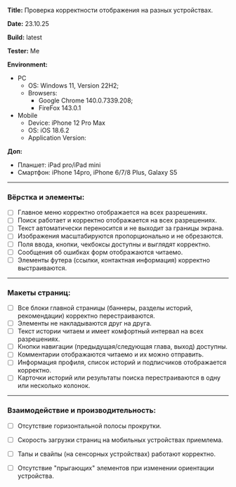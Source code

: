 **Title:** Проверка корректности отображения на разных устройствах.

**Date:** 23.10.25

**Build:** latest

**Tester:** Me

**Environment:** 
* PC
    * OS: Windows 11, Version 22H2; 
    * Browsers: 
        * Google Chrome 140.0.7339.208;
        * FireFox 143.0.1
* Mobile
    * Device: iPhone 12 Pro Max
    * OS: iOS 18.6.2
    * Application Version:

**Доп:**
* Планшет: iPad pro/iPad mini 
* Смартфон: iPhone 14pro, iPhone 6/7/8 Plus, Galaxy S5 


---

### Вёрстка и элементы:
- [ ] Главное меню корректно отображается на всех разрешениях.
- [ ] Поиск работает и корректно отображается на всех разрешениях.
- [ ] Текст автоматически переносится и не выходит за границы экрана.
- [ ] Изображения масштабируются пропорционально и не обрезаются.
- [ ] Поля ввода, кнопки, чекбоксы доступны и выглядят корректно.
- [ ] Сообщения об ошибках форм отображаются читаемо.
- [ ] Элементы футера (ссылки, контактная информация) корректно выстраиваются.

---

### Макеты страниц:
- [ ] Все блоки главной страницы (баннеры, разделы историй, рекомендации) корректно перестраиваются.
- [ ] Элементы не накладываются друг на друга.
- [ ] Текст истории читаем и имеет комфортный интервал на всех разрешениях.
- [ ] Кнопки навигации (предыдущая/следующая глава, выход) доступны.
- [ ] Комментарии отображаются читаемо и их можно отправить.
- [ ] Информация профиля, список историй и подписчиков отображается корректно.
- [ ] Карточки историй или результаты поиска перестраиваются в одну или несколько колонок.

---

### Взаимодействие и производительность:
- [ ] Отсутствие горизонтальной полосы прокрутки.
- [ ] Скорость загрузки страниц на мобильных устройствах приемлема.
- [ ] Тапы и свайпы (на сенсорных устройствах) работают корректно.
- [ ] Отсутствие "прыгающих" элементов при изменении ориентации устройства.

